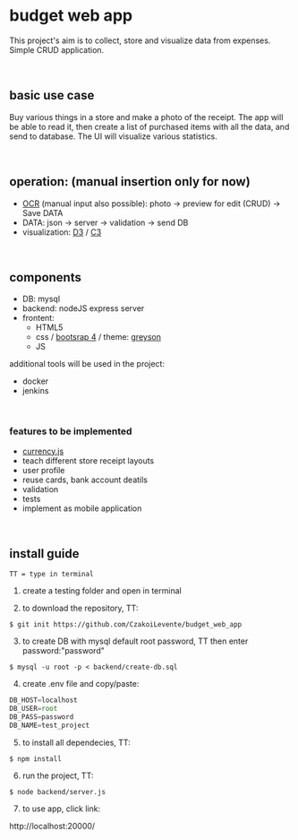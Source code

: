 # budget web app

This project's aim is to collect, store and visualize data from expenses. Simple CRUD application.

<br>

## basic use case

Buy various things in a store and make a photo of the receipt. 
The app will be able to read it, then create a list of purchased items with all the data, and send to database.
The UI will visualize various statistics.

<br>

## operation: (manual insertion only for now)
  - [OCR](https://en.wikipedia.org/wiki/Optical_character_recognition) (manual input also possible): photo -> preview for edit (CRUD) -> Save DATA
  - DATA: json -> server -> validation -> send DB
  - visualization: [D3](https://d3js.org/) / [C3](https://c3js.org/)
  
<br>

## components

  - DB: mysql
  - backend: nodeJS express server
  - frontent:
      - HTML5
      - css / [bootsrap 4](https://www.w3schools.com/bootstrap4/default.asp) / theme: [greyson](https://bootstrap.themes.guide/greyson/)
      - JS
  
additional tools will be used in the project:

  - docker
  - jenkins
  
<br>

### features to be implemented

  - [currency.js](https://currency.js.org/)
  - teach different store receipt layouts
  - user profile
  - reuse cards, bank account deatils
  - validation
  - tests  
  - implement as mobile application
  
<br>

## install guide
`TT = type in terminal`

1) create a testing folder and open in terminal

2) to download the repository, TT:

`$ git init https://github.com/CzakoiLevente/budget_web_app` 

3) to create DB with mysql default root password, TT then enter password:"password" 

`$ mysql -u root -p < backend/create-db.sql`

4) create .env file and copy/paste:
```javascript
DB_HOST=localhost
DB_USER=root
DB_PASS=password
DB_NAME=test_project
```
5) to install all dependecies, TT:

`$ npm install`

6) run the project, TT:

`$ node backend/server.js`

7) to use app, click link:

http://localhost:20000/
